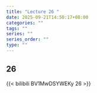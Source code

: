 ```yaml
---
title: "Lecture 26 "
date: 2025-09-21T14:50:17+08:00
categories: ""
tags: ""
series: ""
series_order: ""
type: ""
---
```


## 26 

{{< bilibili BV1MwDSYWEKy 26 >}}


